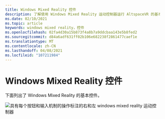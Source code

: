 ```yaml
---
title: Windows Mixed Reality 控件
description: 了解使用 Windows Mixed Reality 运动控制器运行 AltspaceVR 的基本控制方案。
ms.date: 02/10/2021
ms.topic: article
keywords: windows mixed reality，控件
ms.openlocfilehash: 02fa4d30a15b873f4a8b7a9ddcbaa143e5b8fed2
ms.sourcegitcommit: d84a6adf631ff02b106e682238f2861477caef1e
ms.translationtype: MT
ms.contentlocale: zh-CN
ms.lasthandoff: 04/08/2021
ms.locfileid: "107211984"
---
```

# <a name="windows-mixed-reality-controls"></a>Windows Mixed Reality 控件

下面列出了 Windows Mixed Reality 的基本控件。

![具有每个按钮和输入机制的操作标注的右和左 windows mixed reality 运动控制器](images/windows-mixed-controls.jpg)